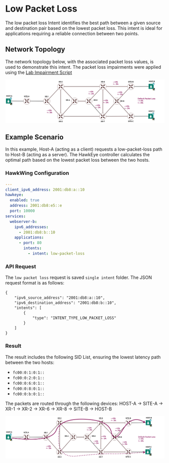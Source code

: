 # Low Packet Loss
The low packet loss Intent identifies the best path between a given source and destination pair based on the lowest packet loss. This intent is ideal for applications requiring a reliable connection between two points.

## Network Topology
The network topology below, with the associated packet loss values, is used to demonstrate this intent. The packet loss impairments were applied using the [Lab Impairment Script](https://github.com/hawkv6/network/blob/main/docs/network.md#lab-impairments-scripts)

![Hawkv6 Network with Latency Impairments](../images/hawkv6-network-packet-loss.drawio.svg)

## Example Scenario

In this example, Host-A (acting as a client) requests a low-packet-loss path to Host-B (acting as a server). The HawkEye controller calculates the optimal path based on the lowest packet loss between the two hosts.

### HawkWing Configuration
```yaml
---
client_ipv6_address: 2001:db8:a::10
hawkeye:
  enabled: true
  address: 2001:db8:e5::e
  port: 10000
services:
  webserver-b:
    ipv6_addresses:
      - 2001:db8:b::10
    applications:
      - port: 80
        intents:
          - intent: low-packet-loss
```

### API Request
The `low packet loss` request is saved `single intent` folder. The JSON request format is as follows:
```
{
    "ipv6_source_address": "2001:db8:a::10",
    "ipv6_destination_address": "2001:db8:b::10",
    "intents": [
        {
            "type": "INTENT_TYPE_LOW_PACKET_LOSS"
        }
    ]
}
```

### Result 
The result includes the following SID List, ensuring the lowest latency path between the two hosts:
- `fc00:0:1:0:1::`
- `fc00:0:2:0:1::`
- `fc00:0:6:0:1::`
- `fc00:0:8:0:1::`
- `fc00:0:b:0:1::`

The packets are routed through the following devices:
HOST-A -> SITE-A -> XR-1 -> XR-2 -> XR-6 -> XR-8 -> SITE-B -> HOST-B

![Low Packet Loss Path](../images/hawkv6-low-packet-loss-intent.drawio.svg)


